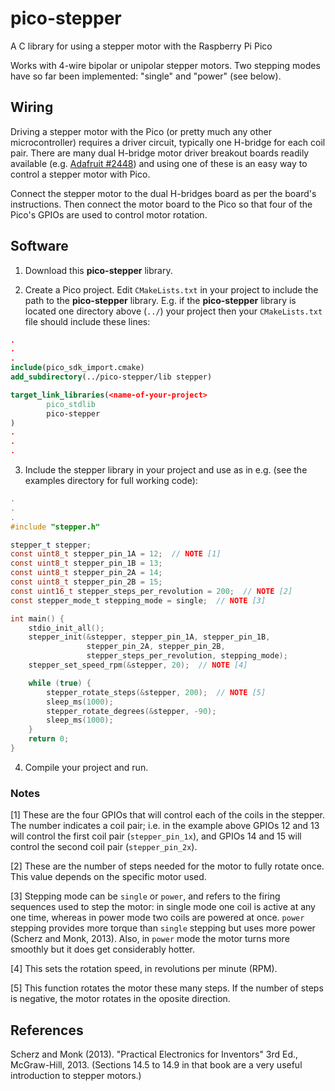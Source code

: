 # pico-stepper

A C library for using a stepper motor with the Raspberry Pi Pico

Works with 4-wire bipolar or unipolar stepper motors. Two stepping modes have so far been implemented: "single" and "power" (see below).

## Wiring

Driving a stepper motor with the Pico (or pretty much any other microcontroller) requires a driver circuit, typically one H-bridge for each coil pair. There are many dual H-bridge motor driver breakout boards readily available (e.g. [Adafruit #2448](https://www.adafruit.com/product/2448)) and using one of these is an easy way to control a stepper motor with Pico.

Connect the stepper motor to the dual H-bridges board as per the board's instructions. Then connect the motor board to the Pico so that four of the Pico's GPIOs are used to control motor rotation.

## Software

1. Download this **pico-stepper** library.

2. Create a Pico project. Edit `CMakeLists.txt` in your project to include the path to the **pico-stepper** library. E.g. if the **pico-stepper** library is located one directory above (`../`) your project then your `CMakeLists.txt` file should include these lines:
```cmake
.
.
.
include(pico_sdk_import.cmake)
add_subdirectory(../pico-stepper/lib stepper)

target_link_libraries(<name-of-your-project>
        pico_stdlib
        pico-stepper
)
.
.
.
```

3. Include the stepper library in your project and use as in e.g. (see the examples directory for full working code):
```c
.
.
.
#include "stepper.h"

stepper_t stepper;
const uint8_t stepper_pin_1A = 12;  // NOTE [1]
const uint8_t stepper_pin_1B = 13;
const uint8_t stepper_pin_2A = 14;
const uint8_t stepper_pin_2B = 15;
const uint16_t stepper_steps_per_revolution = 200;  // NOTE [2]
const stepper_mode_t stepping_mode = single;  // NOTE [3]

int main() {
    stdio_init_all();
    stepper_init(&stepper, stepper_pin_1A, stepper_pin_1B,
                 stepper_pin_2A, stepper_pin_2B,
                 stepper_steps_per_revolution, stepping_mode);
    stepper_set_speed_rpm(&stepper, 20);  // NOTE [4]

    while (true) {
        stepper_rotate_steps(&stepper, 200);  // NOTE [5]
        sleep_ms(1000);
        stepper_rotate_degrees(&stepper, -90);
        sleep_ms(1000);
    }
    return 0;
}
```

4. Compile your project and run.


### Notes

[1] These are the four GPIOs that will control each of the coils in the stepper. The number indicates a coil pair; i.e. in the example above GPIOs 12 and 13 will control the first coil pair (`stepper_pin_1x`), and GPIOs 14 and 15 will control the second coil pair (`stepper_pin_2x`).

[2] These are the number of steps needed for the motor to fully rotate once. This value depends on the specific motor used.

[3] Stepping mode can be `single` or `power`, and refers to the firing sequences used to step the motor: in single mode one coil is active at any one time, whereas in power mode two coils are powered at once. `power` stepping provides more torque than `single` stepping but uses more power (Scherz and Monk, 2013). Also, in `power` mode the motor turns more smoothly but it does get considerably hotter.

[4] This sets the rotation speed, in revolutions per minute (RPM).

[5] This function rotates the motor these many steps. If the number of steps is negative, the motor rotates in the oposite direction.

## References

Scherz and Monk (2013). "Practical Electronics for Inventors" 3rd Ed., McGraw-Hill, 2013. (Sections 14.5 to 14.9 in that book are a very useful introduction to stepper motors.)